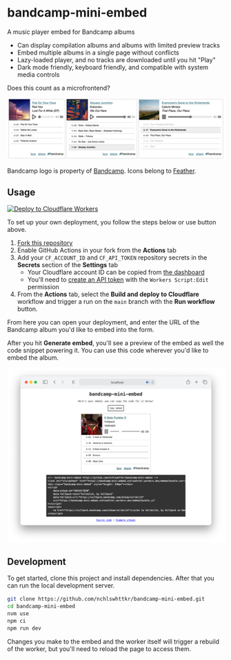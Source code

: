 # bandcamp-mini-embed

A music player embed for Bandcamp albums

- Can display compilation albums and albums with limited preview tracks
- Embed multiple albums in a single page without conflicts
- Lazy-loaded player, and no tracks are downloaded until you hit "Play"
- Dark mode friendly, keyboard friendly, and compatible with system media controls

Does this count as a microfrontend?

![Three music players sit side by side - each player shows an album cover, details about the current song, music controls, and a list of tracks](./screenshots/albums.png)

Bandcamp logo is property of [Bandcamp](https://bandcamp.com). Icons belong to [Feather](https://feathericons.com/).

## Usage

[![Deploy to Cloudflare Workers](https://deploy.workers.cloudflare.com/button)](https://deploy.workers.cloudflare.com/?url=https://github.com/nchlswhttkr/bandcamp-mini-embed)

To set up your own deployment, you follow the steps below or use button above.

1. [Fork this repository](https://github.com/nchlswhttkr/bandcamp-mini-embed/fork)
1. Enable GitHub Actions in your fork from the **Actions** tab
1. Add your `CF_ACCOUNT_ID` and `CF_API_TOKEN` repository secrets in the **Secrets** section of the **Settings** tab
   - Your Cloudflare account ID can be copied from [the dashboard](https://dash.cloudflare.com/?to=/:account/workers/overview)
   - You'll need to [create an API token](https://dash.cloudflare.com/profile/api-tokens) with the `Workers Script:Edit` permission
1. From the **Actions** tab, select the **Build and deploy to Cloudflare** workflow and trigger a run on the `main` branch with the **Run workflow** button.

From here you can open your deployment, and enter the URL of the Bandcamp album you'd like to embed into the form.

After you hit **Generate embed**, you'll see a preview of the embed as well the code snippet powering it. You can use this code wherever you'd like to embed the album.

![A preview embed, alongside a code block containing this embed's code](./screenshots/generate-embed.png)

## Development

To get started, clone this project and install dependencies. After that you can run the local development server.

```sh
git clone https://github.com/nchlswhttkr/bandcamp-mini-embed.git
cd bandcamp-mini-embed
nvm use
npm ci
npm run dev
```

Changes you make to the embed and the worker itself will trigger a rebuild of the worker, but you'll need to reload the page to access them.

<!--
TODO
 - https://botany.bandcamp.com/track/fourteen-45-tails
 - Support tracks rather than only albums
 - Document that player doesn't seem to play nice with constructor API
 - Check compatability with audio/source elements, fix console errors
 - Look for guidance on range input accessibility
 - Error handling if no tracks are streamable
 - Remove/resolve workaround with inconsistent seeking on Firefox
 - Fix album artwork appearing distorted on Safari (specify img width)
 -->
